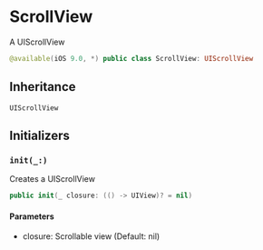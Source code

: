 # ScrollView

A UIScrollView

``` swift
@available(iOS 9.0, *) public class ScrollView: UIScrollView
```

## Inheritance

`UIScrollView`

## Initializers

### `init(_:)`

Creates a UIScrollView

``` swift
public init(_ closure: (() -> UIView)? = nil)
```

#### Parameters

  - closure: Scrollable view (Default: nil)
